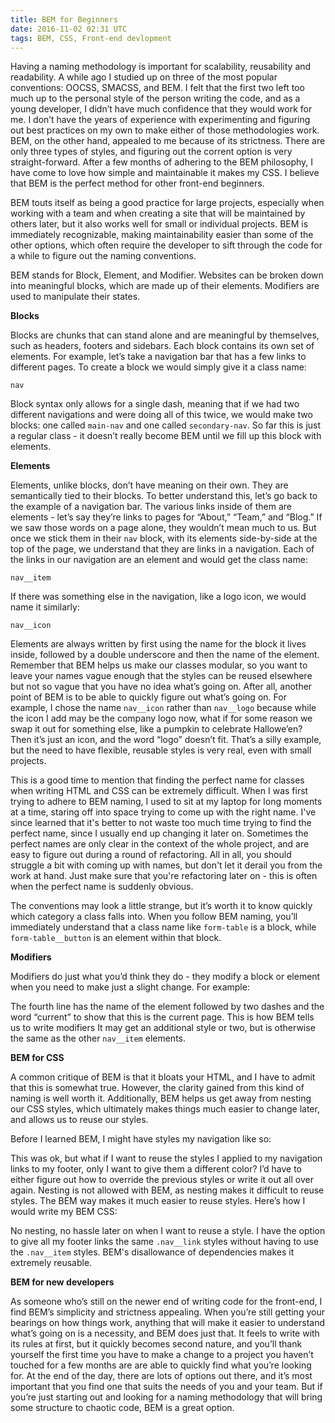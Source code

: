```yaml
---
title: BEM for Beginners
date: 2016-11-02 02:31 UTC
tags: BEM, CSS, Front-end devlopment
---
```

<section class="article-container">

<p>Having a naming methodology is important for scalability, reusability and readability. A while ago I studied up on three of the most popular conventions: OOCSS, SMACSS, and BEM. I felt that the first two left too much up to the personal style of the person writing the code, and as a young developer, I didn’t have much confidence that they would work for me. I don’t have the years of experience with experimenting and figuring out best practices on my own to make either of those methodologies work. BEM, on the other hand, appealed to me because of its strictness. There are only three types of styles, and figuring out the corrent option is very straight-forward. After a few months of adhering to the BEM philosophy, I have come to love how simple and maintainable it makes my CSS. I believe that BEM is the perfect method for other front-end beginners.</p>

<p>BEM touts itself as being a good practice for large projects, especially when working with a team and when creating a site that will be maintained by others later, but it also works well for small or individual projects. BEM is immediately recognizable, making maintainability easier than some of the other options, which often require the developer to sift through the code for a while to figure out the naming conventions.</p>

<p>BEM stands for Block, Element, and Modifier. Websites can be broken down into meaningful blocks, which are made up of their elements. Modifiers are used to manipulate their states.</p>

<p><strong>Blocks</strong></p>
<p>Blocks are chunks that can stand alone  and are meaningful by themselves, such as headers, footers and sidebars. Each block contains its own set of elements. For example, let’s take a navigation bar that has a few links to different pages. To create a block we would simply give it a class name:</p>

<p><code>nav</code></p>

<p>Block syntax only allows for a single dash, meaning that if we had two different navigations and were doing all of this twice, we would make two blocks: one called <code>main-nav</code> and one called <code>secondary-nav</code>. So far this is just a regular class - it doesn’t really become BEM until we fill up this block with elements.</p>

<p><strong>Elements</strong></p>
<p>Elements, unlike blocks, don’t have meaning on their own. They are semantically tied to their blocks. To better understand this, let’s go back to the example of a navigation bar. The various links inside of them are elements - let’s say they’re links to pages for “About,” “Team,” and “Blog.” If we saw those words on a page alone, they wouldn’t mean much to us. But once we stick them in their <code>nav</code> block, with its elements side-by-side at the top of the page, we understand that they are links in a navigation. Each of the links in our navigation are an element and would get the class name:</p>

<p><code>nav__item</code></p>

<p>If there was something else in the navigation, like a logo icon, we would name it similarly:</p>

<p><code>nav__icon</code></p>

<p>Elements are always written by first using the name for the block it lives inside, followed by a double underscore and then the name of the element. Remember that BEM helps us make our classes modular, so you want to leave your names vague enough that the styles can be reused elsewhere but not so vague that you have no idea what’s going on. After all, another point of BEM is to be able to quickly figure out what’s going on. For example, I chose the name <code>nav__icon</code> rather than <code>nav__logo</code> because while the icon I add may be the company logo now, what if for some reason we swap it out for something else, like a pumpkin to celebrate Hallowe’en? Then it’s just an icon, and the word “logo” doesn’t fit. That’s a silly example, but the need to have flexible, reusable styles is very real, even with small projects.</p>

<p>This is a good time to mention that finding the perfect name for classes when writing HTML and CSS can be extremely difficult. When I was first trying to adhere to BEM naming, I used to sit at my laptop for long moments at a time, staring off into space trying to come up with the right name. I've since learned that it's better to not waste too much time trying to find the perfect name, since I usually end up changing it later on. Sometimes the perfect names are only clear in the context of the whole project, and are easy to figure out during a round of refactoring. All in all, you should struggle a bit with coming up with names, but don't let it derail you from the work at hand. Just make sure that you're refactoring later on - this is often when the perfect name is suddenly obvious.</p>

<p>The conventions may look a little strange, but it’s worth it to know quickly which category a class falls into. When you follow BEM naming, you’ll immediately understand that a class name like <code>form-table</code> is a block, while <code>form-table__button</code> is an element within that block.</p>

<p><strong>Modifiers</strong></p>
<p>Modifiers do just what you’d think they do - they modify a block or element when you need to make just a slight change. For example:</p>

<script src="https://gist.github.com/epenzeymoog/7b0c89ab927bb5818906057a73b227ce.js"></script>

<p>The fourth line has the name of the element followed by two dashes and the word “current” to show that this is the current page. This is how BEM tells us to write modifiers It may get an additional style or two, but is otherwise the same as the other <code>nav__item</code> elements.</p>

<p><strong>BEM for CSS</strong></p>
<p>A common critique of BEM is that it bloats your HTML, and I have to admit that this is somewhat true. However, the clarity gained from this kind of naming is well worth it. Additionally, BEM helps us get away from nesting our CSS styles, which ultimately makes things much easier to change later, and allows us to reuse our styles.</p>

<p>Before I learned BEM, I might have styles my navigation like so:</p>

<script src="https://gist.github.com/epenzeymoog/3e26b11233b389881cfd126187faa52e.js"></script>

<p>This was ok, but what if I want to reuse the styles I applied to my navigation links to my footer, only I want to give them a different color? I’d have to either figure out how to override the previous styles or write it out all over again. Nesting is not allowed with BEM, as nesting makes it difficult to reuse styles. The BEM way makes it much easier to reuse styles. Here’s how I would write my BEM CSS:</p>

<script src="https://gist.github.com/epenzeymoog/cd1bdaad1eabfb83c8676733018200a4.js"></script>

<p>No nesting, no hassle later on when I want to reuse a style. I have the option to give all my footer links the same <code>.nav__link</code> styles without having to use the <code>.nav__item</code> styles. BEM's disallowance of dependencies makes it extremely reusable.</p>

<p><strong>BEM for new developers</strong></p>
<p>As someone who’s still on the newer end of writing code for the front-end, I find BEM’s simplicity and strictness appealing. When you’re still getting your bearings on how things work, anything that will make it easier to understand what’s going on is a necessity, and BEM does just that. It feels to write with its rules at first, but it quickly becomes second nature, and you’ll thank yourself the first time you have to make a change to a project you haven’t touched for a few months are are able to quickly find what you’re looking for. At the end of the day, there are lots of options out there, and it’s most important that you find one that suits the needs of you and your team. But if you’re just starting out and looking for a naming methodology that will bring some structure to chaotic code, BEM is a great option.</p>
</section>